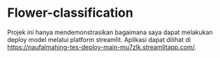 # Flower-classification
Projek ini hanya mendemonstrasikan bagaimana saya dapat melakukan deploy model melalui platform streamlit. Aplikasi dapat dilihat di https://naufalmahing-tes-deploy-main-mu7zlk.streamlitapp.com/.
